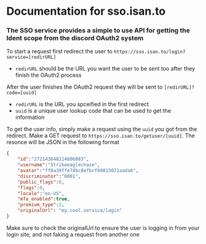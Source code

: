 # Documentation for sso.isan.to

### The SSO service provides a simple to use API for getting the Ident scope from the discord OAuth2 system

To start a request first redirect the user to `https://sso.isan.to/login?service=[redirURL]`
 - `redirURL` should be the URL you want the user to be sent too after they finish the OAuth2 process

After the user finishes the OAuth2 request they will be sent to `[redirURL]?code=[uuid]`
 - `redirURL` is the URL you spceified in the first redirect
 - `uuid` is a unique user lookup code that can be used to get the information

To get the user info, simply make a request using the `uuid` you got from the redirect. Make a GET request to `https://sso.isan.to/getuser/[uuid]`. The resonce will be JSON in the following format
```json
{
	"id":"272143648114606083",
	"username":"Strikeeaglechase",
	"avatar":"ff8a39ffe74bc8efbcf60815071aada6",
	"discriminator":"0001",
	"public_flags":0,
	"flags":0,
	"locale":"en-US",
	"mfa_enabled":true,
	"premium_type":2,
	"originalUrl": "my.cool.service/login"
}
```
Make sure to check the originalUrl to ensure the user is logging in from your login site, and not faking a request from another one
